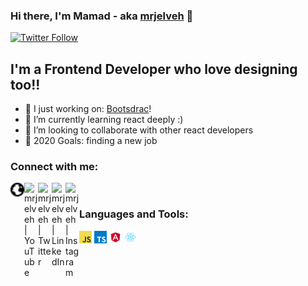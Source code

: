 ### Hi there, I'm Mamad - aka [mrjelveh][website] 👋


[![Twitter Follow](https://img.shields.io/twitter/follow/mrjelveh?color=1DA1F2&logo=twitter&style=for-the-badge)](https://twitter.com/intent/follow?original_referer=https%3A%2F%2Fgithub.com%2Fmrjelveh&screen_name=mrjelveh)

## I'm a Frontend Developer who love designing too!!

- 🔭 I just working on: [Bootsdrac][btsdc]!
- 🌱 I’m currently learning react deeply :)
- 👯 I’m looking to collaborate with other react developers
- 🥅 2020 Goals: finding a new job

### Connect with me:

[<img align="left" alt="mrjelveh.com" width="22px" src="https://raw.githubusercontent.com/iconic/open-iconic/master/svg/globe.svg" />][website]
[<img align="left" alt="mrjelveh | YouTube" width="22px" src="https://cdn.jsdelivr.net/npm/simple-icons@v3/icons/dribbble.svg" />][dribbble]
[<img align="left" alt="mrjelveh | Twitter" width="22px" src="https://cdn.jsdelivr.net/npm/simple-icons@v3/icons/twitter.svg" />][twitter]
[<img align="left" alt="mrjelveh | LinkedIn" width="22px" src="https://cdn.jsdelivr.net/npm/simple-icons@v3/icons/linkedin.svg" />][linkedin]
[<img align="left" alt="mrjelveh | Instagram" width="22px" src="https://cdn.jsdelivr.net/npm/simple-icons@v3/icons/behance.svg" />][behance]

<br />

### Languages and Tools:

<code><img height="20" src="https://raw.githubusercontent.com/github/explore/80688e429a7d4ef2fca1e82350fe8e3517d3494d/topics/javascript/javascript.png"></code>
<code><img height="20" src="https://raw.githubusercontent.com/github/explore/80688e429a7d4ef2fca1e82350fe8e3517d3494d/topics/typescript/typescript.png"></code>
<code><img height="20" src="https://raw.githubusercontent.com/github/explore/80688e429a7d4ef2fca1e82350fe8e3517d3494d/topics/angular/angular.png"></code>
<code><img height="20" src="https://raw.githubusercontent.com/github/explore/80688e429a7d4ef2fca1e82350fe8e3517d3494d/topics/react/react.png"></code>

<br />
<br />


[website]: https://mrjelveh.com
[btsdc]: https://github.com/mrjelveh/BootsDrac
[twitter]: https://twitter.com/mrjelveh
[dribbble]: https://dribbble.com/mrjelveh
[behance]: https://behance.com/mrjelveh
[linkedin]: https://linkedin.com/in/mohammad-reza-jelveh-006258105

